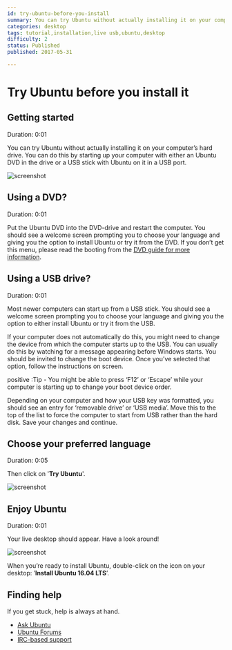 ```yaml
---
id: try-ubuntu-before-you-install
summary: You can try Ubuntu without actually installing it on your computer's hard drive.
categories: desktop
tags: tutorial,installation,live usb,ubuntu,desktop
difficulty: 2
status: Published
published: 2017-05-31

---
```


# Try Ubuntu before you install it

## Getting started
Duration: 0:01

You can try Ubuntu without actually installing it on your computer’s hard drive. You can do this by starting up your computer with either an Ubuntu DVD in the drive or a USB stick with Ubuntu on it in a USB port.

![screenshot](https://assets.ubuntu.com/v1/0e7183ed-desktop-overview-complete.jpg)

## Using a DVD?
Duration: 0:01

Put the Ubuntu DVD into the DVD-drive and restart the computer. You should see a welcome screen prompting you to choose your language and giving you the option to install Ubuntu or try it from the DVD. If you don’t get this menu, please read the booting from the [DVD guide for more information](https://help.ubuntu.com/community/BootFromCD).

## Using a USB drive?
Duration: 0:01

Most newer computers can start up from a USB stick. You should see a welcome screen prompting you to choose your language and giving you the option to either install Ubuntu or try it from the USB.

If your computer does not automatically do this, you might need to change the device from which the computer starts up to the USB. You can usually do this by watching for a message appearing before Windows starts. You should be invited to change the boot device. Once you’ve selected that option, follow the instructions on screen.

positive
:Tip - You might be able to press ‘F12’ or ‘Escape’ while your computer is starting up to change your boot device order.

Depending on your computer and how your USB key was formatted, you should see an entry for ‘removable drive’ or ‘USB media’. Move this to the top of the list to force the computer to start from USB rather than the hard disk. Save your changes and continue.

## Choose your preferred language
Duration: 0:05

Then click on '**Try Ubuntu**'.

![screenshot](https://assets.ubuntu.com/v1/49a92ce6-install_1.jpg)

## Enjoy Ubuntu
Duration: 0:01

Your live desktop should appear. Have a look around!

![screenshot](https://assets.ubuntu.com/v1/4688006c-try-ubuntu-16-04.jpg)

When you’re ready to install Ubuntu, double-click on the icon on your desktop: ’**Install Ubuntu 16.04 LTS**’.

## Finding help

If you get stuck, help is always at hand.

* [Ask Ubuntu](https://askubuntu.com/)
* [Ubuntu Forums](https://ubuntuforums.org/)
* [IRC-based support](https://wiki.ubuntu.com/IRC/ChannelList)
